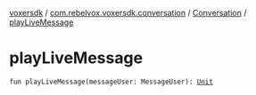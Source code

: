 [voxersdk](../../index.md) / [com.rebelvox.voxersdk.conversation](../index.md) / [Conversation](index.md) / [playLiveMessage](./play-live-message.md)

# playLiveMessage

`fun playLiveMessage(messageUser: MessageUser): `[`Unit`](https://kotlinlang.org/api/latest/jvm/stdlib/kotlin/-unit/index.html)